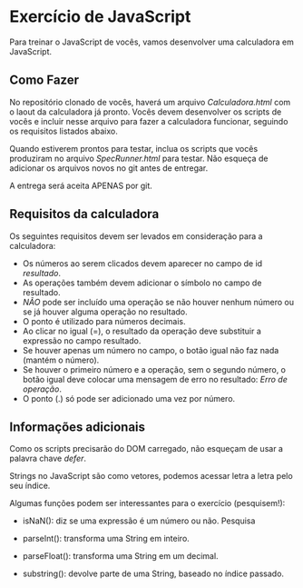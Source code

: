 # Exercício de JavaScript

Para treinar o JavaScript de vocês, vamos desenvolver uma calculadora em JavaScript.

## Como Fazer

No repositório clonado de vocês, haverá um arquivo *Calculadora.html* com o laout da calculadora já pronto. Vocês devem desenvolver os scripts de vocês e incluir nesse arquivo para fazer a calculadora funcionar, seguindo os requisitos listados abaixo.

Quando estiverem prontos para testar, inclua os scripts que vocês produziram no arquivo *SpecRunner.html* para testar. Não esqueça de adicionar os arquivos novos no git antes de entregar.

A entrega será aceita APENAS por git.

## Requisitos da calculadora

Os seguintes requisitos devem ser levados em consideração para a calculadora:

 * Os números ao serem clicados devem aparecer no campo de id *resultado*.
 * As operações também devem adicionar o símbolo no campo de resultado.
 * *NÃO* pode ser incluído uma operação se não houver nenhum número ou se já houver alguma operação no resultado.
 * O ponto é utilizado para números decimais.
 * Ao clicar no igual (=), o resultado da operação deve substituir a expressão no campo resultado.
 * Se houver apenas um número no campo, o botão igual não faz nada (mantém o número).
 * Se houver o primeiro número e a operação, sem o segundo número, o botão igual deve colocar uma mensagem de erro no resultado: _Erro de operação_.
 * O ponto (.) só pode ser adicionado uma vez por número.

## Informações adicionais

Como os scripts precisarão do DOM carregado, não esqueçam de usar a palavra chave _defer_.

Strings no JavaScript são como vetores, podemos acessar letra a letra pelo seu índice.

Algumas funções podem ser interessantes para o exercício (pesquisem!):
 * isNaN(): diz se uma expressão é um número ou não.
 Pesquisa
 
 * parseInt(): transforma uma String em inteiro.
 * parseFloat(): transforma uma String em um decimal.
 * substring(): devolve parte de uma String, baseado no índice passado.